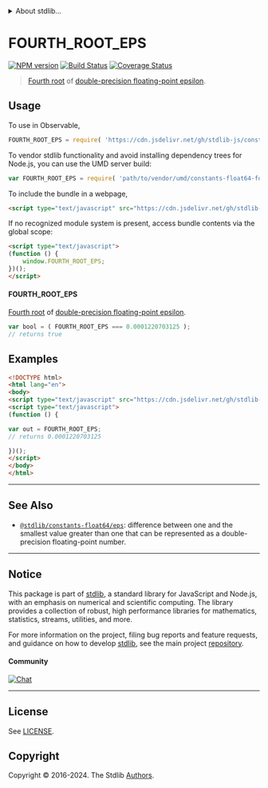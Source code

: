 <!--

@license Apache-2.0

Copyright (c) 2018 The Stdlib Authors.

Licensed under the Apache License, Version 2.0 (the "License");
you may not use this file except in compliance with the License.
You may obtain a copy of the License at

   http://www.apache.org/licenses/LICENSE-2.0

Unless required by applicable law or agreed to in writing, software
distributed under the License is distributed on an "AS IS" BASIS,
WITHOUT WARRANTIES OR CONDITIONS OF ANY KIND, either express or implied.
See the License for the specific language governing permissions and
limitations under the License.

-->


<details>
  <summary>
    About stdlib...
  </summary>
  <p>We believe in a future in which the web is a preferred environment for numerical computation. To help realize this future, we've built stdlib. stdlib is a standard library, with an emphasis on numerical and scientific computation, written in JavaScript (and C) for execution in browsers and in Node.js.</p>
  <p>The library is fully decomposable, being architected in such a way that you can swap out and mix and match APIs and functionality to cater to your exact preferences and use cases.</p>
  <p>When you use stdlib, you can be absolutely certain that you are using the most thorough, rigorous, well-written, studied, documented, tested, measured, and high-quality code out there.</p>
  <p>To join us in bringing numerical computing to the web, get started by checking us out on <a href="https://github.com/stdlib-js/stdlib">GitHub</a>, and please consider <a href="https://opencollective.com/stdlib">financially supporting stdlib</a>. We greatly appreciate your continued support!</p>
</details>

# FOURTH_ROOT_EPS

[![NPM version][npm-image]][npm-url] [![Build Status][test-image]][test-url] [![Coverage Status][coverage-image]][coverage-url] <!-- [![dependencies][dependencies-image]][dependencies-url] -->

> [Fourth root][nth-root] of [double-precision floating-point epsilon][@stdlib/constants/float64/eps].



<section class="usage">

## Usage

To use in Observable,

```javascript
FOURTH_ROOT_EPS = require( 'https://cdn.jsdelivr.net/gh/stdlib-js/constants-float64-fourth-root-eps@v0.2.1-umd/browser.js' )
```

To vendor stdlib functionality and avoid installing dependency trees for Node.js, you can use the UMD server build:

```javascript
var FOURTH_ROOT_EPS = require( 'path/to/vendor/umd/constants-float64-fourth-root-eps/index.js' )
```

To include the bundle in a webpage,

```html
<script type="text/javascript" src="https://cdn.jsdelivr.net/gh/stdlib-js/constants-float64-fourth-root-eps@v0.2.1-umd/browser.js"></script>
```

If no recognized module system is present, access bundle contents via the global scope:

```html
<script type="text/javascript">
(function () {
    window.FOURTH_ROOT_EPS;
})();
</script>
```

#### FOURTH_ROOT_EPS

[Fourth root][nth-root] of [double-precision floating-point epsilon][@stdlib/constants/float64/eps].

```javascript
var bool = ( FOURTH_ROOT_EPS === 0.0001220703125 );
// returns true
```

</section>

<!-- /.usage -->

<section class="examples">

## Examples

<!-- eslint no-undef: "error" -->

```html
<!DOCTYPE html>
<html lang="en">
<body>
<script type="text/javascript" src="https://cdn.jsdelivr.net/gh/stdlib-js/constants-float64-fourth-root-eps@v0.2.1-umd/browser.js"></script>
<script type="text/javascript">
(function () {

var out = FOURTH_ROOT_EPS;
// returns 0.0001220703125

})();
</script>
</body>
</html>
```

</section>

<!-- /.examples -->

<!-- C interface documentation. -->



<!-- Section for related `stdlib` packages. Do not manually edit this section, as it is automatically populated. -->

<section class="related">

* * *

## See Also

-   <span class="package-name">[`@stdlib/constants-float64/eps`][@stdlib/constants/float64/eps]</span><span class="delimiter">: </span><span class="description">difference between one and the smallest value greater than one that can be represented as a double-precision floating-point number.</span>

</section>

<!-- /.related -->

<!-- Section for all links. Make sure to keep an empty line after the `section` element and another before the `/section` close. -->


<section class="main-repo" >

* * *

## Notice

This package is part of [stdlib][stdlib], a standard library for JavaScript and Node.js, with an emphasis on numerical and scientific computing. The library provides a collection of robust, high performance libraries for mathematics, statistics, streams, utilities, and more.

For more information on the project, filing bug reports and feature requests, and guidance on how to develop [stdlib][stdlib], see the main project [repository][stdlib].

#### Community

[![Chat][chat-image]][chat-url]

---

## License

See [LICENSE][stdlib-license].


## Copyright

Copyright &copy; 2016-2024. The Stdlib [Authors][stdlib-authors].

</section>

<!-- /.stdlib -->

<!-- Section for all links. Make sure to keep an empty line after the `section` element and another before the `/section` close. -->

<section class="links">

[npm-image]: http://img.shields.io/npm/v/@stdlib/constants-float64-fourth-root-eps.svg
[npm-url]: https://npmjs.org/package/@stdlib/constants-float64-fourth-root-eps

[test-image]: https://github.com/stdlib-js/constants-float64-fourth-root-eps/actions/workflows/test.yml/badge.svg?branch=v0.2.1
[test-url]: https://github.com/stdlib-js/constants-float64-fourth-root-eps/actions/workflows/test.yml?query=branch:v0.2.1

[coverage-image]: https://img.shields.io/codecov/c/github/stdlib-js/constants-float64-fourth-root-eps/main.svg
[coverage-url]: https://codecov.io/github/stdlib-js/constants-float64-fourth-root-eps?branch=main

<!--

[dependencies-image]: https://img.shields.io/david/stdlib-js/constants-float64-fourth-root-eps.svg
[dependencies-url]: https://david-dm.org/stdlib-js/constants-float64-fourth-root-eps/main

-->

[chat-image]: https://img.shields.io/gitter/room/stdlib-js/stdlib.svg
[chat-url]: https://app.gitter.im/#/room/#stdlib-js_stdlib:gitter.im

[stdlib]: https://github.com/stdlib-js/stdlib

[stdlib-authors]: https://github.com/stdlib-js/stdlib/graphs/contributors

[umd]: https://github.com/umdjs/umd
[es-module]: https://developer.mozilla.org/en-US/docs/Web/JavaScript/Guide/Modules

[deno-url]: https://github.com/stdlib-js/constants-float64-fourth-root-eps/tree/deno
[deno-readme]: https://github.com/stdlib-js/constants-float64-fourth-root-eps/blob/deno/README.md
[umd-url]: https://github.com/stdlib-js/constants-float64-fourth-root-eps/tree/umd
[umd-readme]: https://github.com/stdlib-js/constants-float64-fourth-root-eps/blob/umd/README.md
[esm-url]: https://github.com/stdlib-js/constants-float64-fourth-root-eps/tree/esm
[esm-readme]: https://github.com/stdlib-js/constants-float64-fourth-root-eps/blob/esm/README.md
[branches-url]: https://github.com/stdlib-js/constants-float64-fourth-root-eps/blob/main/branches.md

[stdlib-license]: https://raw.githubusercontent.com/stdlib-js/constants-float64-fourth-root-eps/main/LICENSE

[nth-root]: https://en.wikipedia.org/wiki/Nth_root

<!-- <related-links> -->

[@stdlib/constants/float64/eps]: https://github.com/stdlib-js/constants-float64-eps/tree/umd

<!-- </related-links> -->

</section>

<!-- /.links -->
